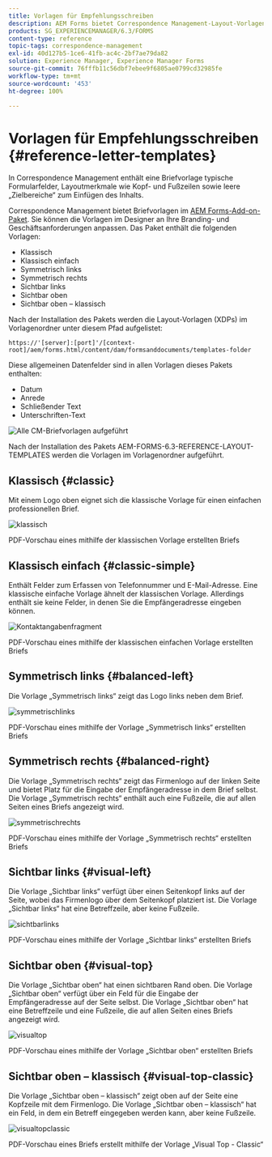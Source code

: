 ```yaml
---
title: Vorlagen für Empfehlungsschreiben
description: AEM Forms bietet Correspondence Management-Layout-Vorlagen, mit denen Sie schnell Briefe erstellen können.
products: SG_EXPERIENCEMANAGER/6.3/FORMS
content-type: reference
topic-tags: correspondence-management
exl-id: 40d127b5-1ce6-41fb-ac4c-2bf7ae79da82
solution: Experience Manager, Experience Manager Forms
source-git-commit: 76fffb11c56dbf7ebee9f6805ae0799cd32985fe
workflow-type: tm+mt
source-wordcount: '453'
ht-degree: 100%

---
```


# Vorlagen für Empfehlungsschreiben {#reference-letter-templates}

In Correspondence Management enthält eine Briefvorlage typische Formularfelder, Layoutmerkmale wie Kopf- und Fußzeilen sowie leere „Zielbereiche“ zum Einfügen des Inhalts.

Correspondence Management bietet Briefvorlagen im [AEM Forms-Add-on-Paket](https://experienceleague.adobe.com/docs/experience-manager-release-information/aem-release-updates/forms-updates/aem-forms-releases.html?lang=de). Sie können die Vorlagen im Designer an Ihre Branding- und Geschäftsanforderungen anpassen. Das Paket enthält die folgenden Vorlagen:

* Klassisch
* Klassisch einfach
* Symmetrisch links
* Symmetrisch rechts
* Sichtbar links
* Sichtbar oben
* Sichtbar oben – klassisch

Nach der Installation des Pakets werden die Layout-Vorlagen (XDPs) im Vorlagenordner unter diesem Pfad aufgelistet:

`https://'[server]:[port]'/[context-root]/aem/forms.html/content/dam/formsanddocuments/templates-folder`

Diese allgemeinen Datenfelder sind in allen Vorlagen dieses Pakets enthalten:

* Datum
* Anrede
* Schließender Text
* Unterschriften-Text

![Alle CM-Briefvorlagen aufgeführt](assets/templatescorrespondence.png)

Nach der Installation des Pakets AEM-FORMS-6.3-REFERENCE-LAYOUT-TEMPLATES werden die Vorlagen im Vorlagenordner aufgeführt.

## Klassisch {#classic}

Mit einem Logo oben eignet sich die klassische Vorlage für einen einfachen professionellen Brief.

![klassisch](assets/classic.png)

PDF-Vorschau eines mithilfe der klassischen Vorlage erstellten Briefs

## Klassisch einfach {#classic-simple}

Enthält Felder zum Erfassen von Telefonnummer und E-Mail-Adresse. Eine klassische einfache Vorlage ähnelt der klassischen Vorlage. Allerdings enthält sie keine Felder, in denen Sie die Empfängeradresse eingeben können.

![Kontaktangabenfragment](assets/classicsimple.png)

PDF-Vorschau eines mithilfe der klassischen einfachen Vorlage erstellten Briefs

## Symmetrisch links {#balanced-left}

Die Vorlage „Symmetrisch links“ zeigt das Logo links neben dem Brief.

![symmetrischlinks](assets/balancedleft.png)

PDF-Vorschau eines mithilfe der Vorlage „Symmetrisch links“ erstellten Briefs

## Symmetrisch rechts {#balanced-right}

Die Vorlage „Symmetrisch rechts“ zeigt das Firmenlogo auf der linken Seite und bietet Platz für die Eingabe der Empfängeradresse in dem Brief selbst. Die Vorlage „Symmetrisch rechts“ enthält auch eine Fußzeile, die auf allen Seiten eines Briefs angezeigt wird.

![symmetrischrechts](assets/balancedright.png)

PDF-Vorschau eines mithilfe der Vorlage „Symmetrisch rechts“ erstellten Briefs

## Sichtbar links {#visual-left}

Die Vorlage „Sichtbar links“ verfügt über einen Seitenkopf links auf der Seite, wobei das Firmenlogo über dem Seitenkopf platziert ist. Die Vorlage „Sichtbar links“ hat eine Betreffzeile, aber keine Fußzeile.

![sichtbarlinks](assets/visualleft.png)

PDF-Vorschau eines mithilfe der Vorlage „Sichtbar links“ erstellten Briefs

## Sichtbar oben {#visual-top}

Die Vorlage „Sichtbar oben“ hat einen sichtbaren Rand oben. Die Vorlage „Sichtbar oben“ verfügt über ein Feld für die Eingabe der Empfängeradresse auf der Seite selbst. Die Vorlage „Sichtbar oben“ hat eine Betreffzeile und eine Fußzeile, die auf allen Seiten eines Briefs angezeigt wird.

![visualtop](assets/visualtop.png)

PDF-Vorschau eines mithilfe der Vorlage „Sichtbar oben“ erstellten Briefs

## Sichtbar oben – klassisch {#visual-top-classic}

Die Vorlage „Sichtbar oben – klassisch“ zeigt oben auf der Seite eine Kopfzeile mit dem Firmenlogo. Die Vorlage „Sichtbar oben – klassisch“ hat ein Feld, in dem ein Betreff eingegeben werden kann, aber keine Fußzeile.

![visualtopclassic](assets/visualtopclassic.png)

PDF-Vorschau eines Briefs erstellt mithilfe der Vorlage „Visual Top - Classic“
